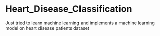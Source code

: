 # Heart_Disease_Classification
Just tried to learn machine learning and implements a machine learning model on heart disease patients dataset
